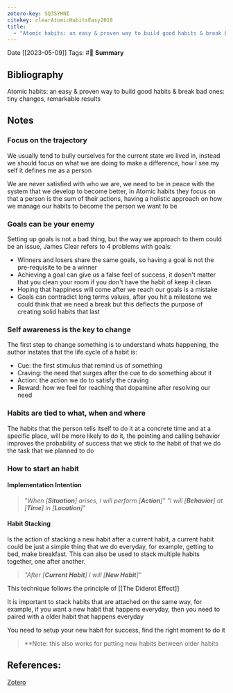 ```yaml
---
zotero-key: SQ3SYHNI
citekey: clearAtomicHabitsEasy2018
title:
  - "Atomic habits: an easy & proven way to build good habits & break bad ones: tiny changes, remarkable results"
---
```

Date [[2023-05-09]]
Tags: #📙 
**Summary**

## Bibliography
Atomic habits: an easy & proven way to build good habits & break bad ones: tiny changes, remarkable results 
## Notes

### Focus on the trajectory
We usually tend to bully ourselves for the current state we lived in, instead we should focus on what we are doing to make a difference, how I see my self it defines me as a person

We are never satisfied with who we are, we need to be in peace with the system that we develop to become better, in Atomic habits they focus on that a person is the sum of their actions, having a holistic approach on how we manage our habits to become the person we want to be

### Goals can be your enemy
Setting up goals is not a bad thing, but the way we approach to them could be an issue, James Clear refers to 4 problems with goals:
 - Winners and losers share the same goals, so having a goal is not the pre-requisite to be a winner
 - Achieving a goal can give us a false feel of success, it dosen't matter that you clean your room if you don't have the habit of keep it clean
 - Hoping that happiness will come after we reach our goals is a mistake
 - Goals can contradict long terms values, after you hit a milestone we could think that we need a break but this deflects the purpose of creating solid habits that last
 
### Self awareness is the key to change
The first step to change something is to understand whats happening, the author instates that the life cycle of a habit is:
- Cue: the first stimulus that remind us of something
- Craving: the need that surges after the cue to do something about it
- Action: the action we do to satisfy the craving
- Reward: how we feel for reaching that dopamine after resolving our need

### Habits are tied to what, when and where
The habits that the person tells itself to do it at a concrete time and at a specific place, will be more likely to do it, the pointing and calling behavior improves the probability of success that we stick to the habit of that we do the task that we planned to do

### How to start an habit
#### Implementation Intention
> *"When \[**Situation**\] arises, I will perform \[**Action**\]"*
> *"I will \[**Behavior**\] at \[**Time**\] in \[**Location**\]"*

#### Habit Stacking
Is the action of stacking a new habit after a current habit, a current habit could be just a simple thing that we do everyday, for example, getting to bed, make breakfast. This can also be used to stack multiple habits together, one after another.
> *"After \[**Current Habit**\] I will \[**New Habit**\]"*

This technique follows the principle of [[The Diderot Effect]]

It is important to stack habits that are attached on the same way, for example, if you want a new habit that happens everyday, then you need to paired with a older habit that happens everyday

You need to setup your new habit for success, find the right moment to do it

> \*\*Note: this also works for putting new habits between older habits
## References:
[Zotero](zotero://select/library/items/SQ3SYHNI) 